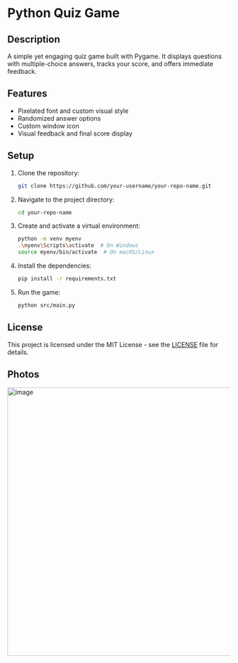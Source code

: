 # Python Quiz Game

## Description
A simple yet engaging quiz game built with Pygame. It displays questions with multiple-choice answers, tracks your score, and offers immediate feedback.

## Features
- Pixelated font and custom visual style
- Randomized answer options
- Custom window icon
- Visual feedback and final score display

## Setup
1. Clone the repository:
   ```bash
   git clone https://github.com/your-username/your-repo-name.git
2. Navigate to the project directory:
   ```bash
   cd your-repo-name

3. Create and activate a virtual environment:
    ```bash
   python -m venv myenv
   .\myenv\Scripts\activate  # On Windows
   source myenv/bin/activate  # On macOS/Linux
4. Install the dependencies:
    ```bash
   pip install -r requirements.txt

5. Run the game:
    ```bash
   python src/main.py
## License
This project is licensed under the MIT License - see the [LICENSE](LICENSE) file for details.

## Photos
<img width="605" alt="image" src="https://github.com/user-attachments/assets/e234915f-e155-4a82-91ed-10a620311bbc">



